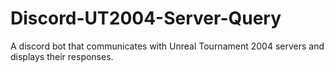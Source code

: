 # Discord-UT2004-Server-Query
 A discord bot that communicates with Unreal Tournament 2004 servers and displays their responses.
